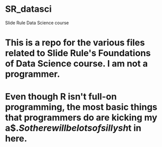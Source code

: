 # SR_datasci
Slide Rule Data Science course

# This is a repo for the various files related to Slide Rule's Foundations of Data Science course. I am not a programmer.
# Even though R isn't full-on programming, the most basic things that programmers do are kicking my a$$. So there will be lots of silly sh$t in here.
